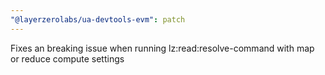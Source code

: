 ```yaml
---
"@layerzerolabs/ua-devtools-evm": patch
---
```


Fixes an breaking issue when running lz:read:resolve-command with map or reduce compute settings
